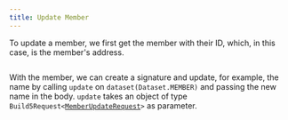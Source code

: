 ```yaml
---
title: Update Member
---
```


To update a member, we first get the member with their ID, which, in this case, is the member's address.

```tsx file=../../../../../../packages/sdk/examples/member/update.ts#L8-L12
```

With the member, we can create a signature and update, for example, the name by calling `update` on `dataset(Dataset.MEMBER)` and passing the new name in the body.
`update` takes an object of type `Build5Request<`[`MemberUpdateRequest`](../../../../search-post/interfaces/MemberUpdateRequest.md)`>` as parameter.

```tsx file=../../../../../../packages/sdk/examples/member/update.ts#L16-L29
```
